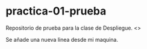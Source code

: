 # practica-01-prueba
Repositorio de prueba para la clase de Despliegue. <>

Se añade una nueva linea desde mi maquina. 
